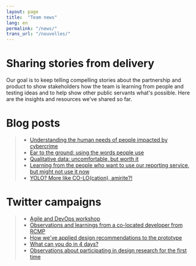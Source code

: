 ```yaml
---
layout: page
title:  "Team news"
lang: en
permalink: "/news/"
trans_url: "/nouvelles/"
---
```


# Sharing stories from delivery

Our goal is to keep telling compelling stories about the partnership and product to show stakeholders how the team is learning from people and testing ideas and to help show other public servants what's possible. Here are the insights and resources we've shared so far.  		

# Blog posts
  >  * [Understanding the human needs of people impacted by cybercrime](https://digital.canada.ca/2019/05/06/understanding-the-human-needs-of-people-impacted-by-cybercrime/)
  >  * [Ear to the ground: using the words people use](https://digital.canada.ca/2019/06/06/ear-to-the-ground-using-the-words-people-use/)
  >  * [Qualitative data: uncomfortable, but worth it](https://digital.canada.ca/2019/07/11/qualitative-data-uncomfortable-but-worth-it/)
  >  * [Learning from the people who want to use our reporting service, but might not use it now](https://digital.canada.ca/2019/08/29/learning-from-the-people-who-want-to-use-our-reporting-service-but-might-not-use-it-now/)
  >  * [YOLO? More like CO-LO(cation), amirite?!](https://digital.canada.ca/2019/12/13/yolo-more-like-co-lo-cation-amirite/?utm_source=twitter&utm_campaign=Keith_RCMP_blog_EN)

# Twitter campaigns
  >  * [Agile and DevOps workshop](https://twitter.com/CDS_GC/status/1133728212708671488)
  >  * [Observations and learnings from a co-located developer from RCMP](https://twitter.com/CDS_GC/status/1139155596547170306)
  >  * [How we've applied design recommendations to the prototype](https://twitter.com/CDS_GC/status/1169675152000507904)
  >  * [What can you do in 4 days?](https://twitter.com/CDS_GC/status/1205143709265932293?s=20) 
  >  * [Observations about participating in design research for the first time](https://twitter.com/CDS_GC/status/1206621988611141632?s=20)
